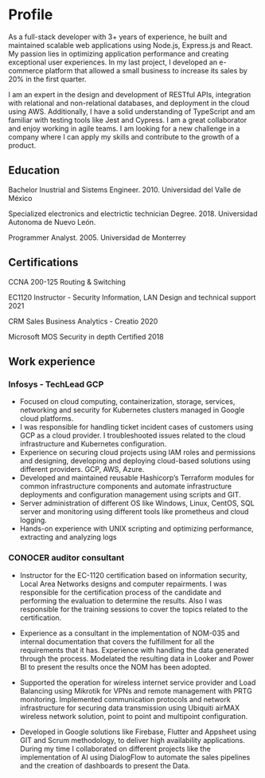 # Profile
As a full-stack developer with 3+ years of experience, he built and maintained scalable web applications using Node.js, Express.js and React. My passion lies in optimizing application performance and creating exceptional user experiences. In my last project, I developed an e-commerce platform that allowed a small business to increase its sales by 20% in the first quarter.

I am an expert in the design and development of RESTful APIs, integration with relational and non-relational databases, and deployment in the cloud using AWS. Additionally, I have a solid understanding of TypeScript and am familiar with testing tools like Jest and Cypress. I am a great collaborator and enjoy working in agile teams. I am looking for a new challenge in a company where I can apply my skills and contribute to the growth of a product.

## Education

Bachelor Inustrial and Sistems Engineer. 2010.
Universidad del Valle de México

Specialized electronics and electrictic technician Degree. 2018.
Universidad Autonoma de Nuevo León.

Programmer Analyst. 2005.
Universidad de Monterrey

## Certifications

CCNA 200-125 Routing & Switching

EC1120 Instructor - Security Information, LAN Design and technical support 2021

CRM Sales Business Analytics - Creatio 2020

Microsoft MOS Security in depth Certified 2018

## Work experience

### Infosys - TechLead GCP

- Focused on cloud computing, containerization, storage, services, networking and security for Kubernetes clusters managed in Google cloud platforms.
- I was responsible for handling ticket incident cases of customers using GCP as a cloud provider. I troubleshooted issues related to the cloud infrastructure and Kubernetes configuration.
- Experience on securing cloud projects using IAM roles and permissions and designing, developing and deploying cloud-based solutions using different providers. GCP, AWS, Azure.
- Developed and maintained reusable Hashicorp’s Terraform modules for common infrastructure components and automate infrastructure deployments and configuration management using scripts and GIT.
- Server administration of different OS like Windows, Linux, CentOS, SQL server and monitoring using different tools like prometheus and cloud logging.
- Hands-on experience with UNIX scripting and optimizing performance, extracting and analyzing logs

### CONOCER auditor consultant

- Instructor for the EC-1120 certification based on information security, Local Area Networks designs and computer repairments. I was responsible for the certification process of the candidate and performing the evaluation to determine the results. Also I was responsible for the training sessions to cover the topics related to the certification.

- Experience as a consultant in the implementation of NOM-035 and internal documentation that covers the fulfillment for all the requirements that it has. Experience with handling the data generated through the process. Modelated the resulting data in Looker and Power BI to present the results once the NOM has been adopted. 

- Supported the operation for wireless internet service provider and Load Balancing using Mikrotik for VPNs and remote management with PRTG monitoring.  Implemented communication protocols and network infrastructure for securing data transmission using Ubiquiti airMAX wireless network solution, point to point and multipoint configuration.

- Developed in Google solutions like Firebase, Flutter and Appsheet using GIT and Scrum methodology, to deliver high availability applications. During my time I collaborated on different projects like the implementation of AI using DialogFlow to automate the sales pipelines and the creation of dashboards to present the Data.






